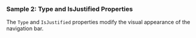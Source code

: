 ### Sample 2: Type and IsJustified Properties

The `Type` and `IsJustified` properties modify the visual appearance of the navigation bar.